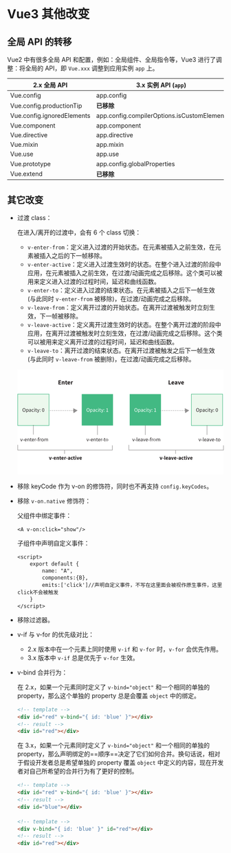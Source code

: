 # Vue3 其他改变

## 全局 API 的转移

Vue2 中有很多全局 API 和配置，例如：全局组件、全局指令等，Vue3 进行了调整：将全局的 API，即 `Vue.xxx` 调整到应用实例 `app` 上。

| 2.x 全局 API               | 3.x 实例 API (`app`)                       |
| -------------------------- | ------------------------------------------ |
| Vue.config                 | app.config                                 |
| Vue.config.productionTip   | **已移除**                                  |
| Vue.config.ignoredElements | app.config.compilerOptions.isCustomElement |
| Vue.component              | app.component                              |
| Vue.directive              | app.directive                              |
| Vue.mixin                  | app.mixin                                  |
| Vue.use                    | app.use                                    |
| Vue.prototype              | app.config.globalProperties                |
| Vue.extend                 | **已移除**                                  |

## 其它改变

- 过渡 class：

    在进入/离开的过渡中，会有 6 个 class 切换：

    - `v-enter-from`：定义进入过渡的开始状态。在元素被插入之前生效，在元素被插入之后的下一帧移除。
    - `v-enter-active`：定义进入过渡生效时的状态。在整个进入过渡的阶段中应用，在元素被插入之前生效，在过渡/动画完成之后移除。这个类可以被用来定义进入过渡的过程时间，延迟和曲线函数。
    - `v-enter-to`：定义进入过渡的结束状态。在元素被插入之后下一帧生效 (与此同时 `v-enter-from` 被移除)，在过渡/动画完成之后移除。
    - `v-leave-from`：定义离开过渡的开始状态。在离开过渡被触发时立刻生效，下一帧被移除。
    - `v-leave-active`：定义离开过渡生效时的状态。在整个离开过渡的阶段中应用，在离开过渡被触发时立刻生效，在过渡/动画完成之后移除。这个类可以被用来定义离开过渡的过程时间，延迟和曲线函数。
    - `v-leave-to`：离开过渡的结束状态。在离开过渡被触发之后下一帧生效 (与此同时 `v-leave-from` 被删除)，在过渡/动画完成之后移除。

    ![Transition Diagram](./images/transitions.svg)

- 移除 keyCode 作为 v-on 的修饰符，同时也不再支持 `config.keyCodes`。

- 移除 `v-on.native` 修饰符：

    父组件中绑定事件：

    ```vue
    <A v-on:click="show"/>
    ```

    子组件中声明自定义事件：

    ```vue
    <script>
        export default {
            name: "A",
            components:{B},
            emits:['click']//声明自定义事件，不写在这里面会被视作原生事件，这里click不会被触发
        }
    </script>
    ```

- 移除过滤器。

- v-if 与 v-for 的优先级对比：

    - 2.x 版本中在一个元素上同时使用 `v-if` 和 `v-for` 时，`v-for` 会优先作用。
    - 3.x 版本中 `v-if` 总是优先于 `v-for` 生效。

- v-bind 合并行为：

    在 2.x，如果一个元素同时定义了 `v-bind="object"` 和一个相同的单独的 property，那么这个单独的 property 总是会覆盖 `object` 中的绑定。

    ```html
    <!-- template -->
    <div id="red" v-bind="{ id: 'blue' }"></div>
    <!-- result -->
    <div id="red"></div>
    ```

    在 3.x，如果一个元素同时定义了 `v-bind="object"` 和一个相同的单独的 property，那么声明绑定的==顺序==决定了它们如何合并。换句话说，相对于假设开发者总是希望单独的 property 覆盖 `object` 中定义的内容，现在开发者对自己所希望的合并行为有了更好的控制。

    ```html
    <!-- template -->
    <div id="red" v-bind="{ id: 'blue' }"></div>
    <!-- result -->
    <div id="blue"></div>

    <!-- template -->
    <div v-bind="{ id: 'blue' }" id="red"></div>
    <!-- result -->
    <div id="red"></div>
    ```
